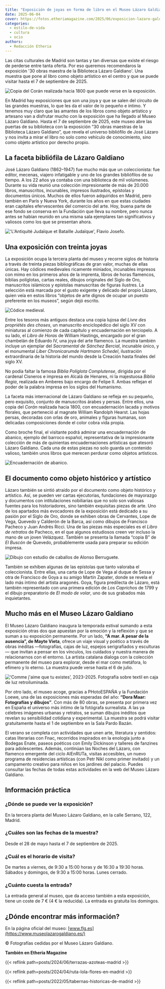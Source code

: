 ```yaml
---
title: "Exposición de joyas en forma de libro en el Museo Lázaro Galdiano"
date: 2025-06-04
cover: https://fotos.etheriamagazine.com/2025/06/exposicion-lazaro-galdiano-miniatura.jpg
categories: 
  - estilo-de-vida
  - cultura
  - ocio
authors: 
  - Redacción Etheria
---
```


Las citas culturales de Madrid son tantas y tan diversas que existe el riesgo de 
perderse entre tanta oferta. Por eso queremos recomendaros la exposición '30 obras 
maestra de la Biblioteca Lázaro Galdiano'. Una muestra que pone al libro como objeto 
artístico en el centro y que se puede visitar hasta el 7 de septiembre de 2025. 

![Copia del Corán realizada hacia 1800 que puede verse en la exposición.](https://fotos.etheriamagazine.com/2025/06/exposicion-lazaro-galdiano-coran.jpg "Corán. Cachemira. Hacia 1770 - 1800. Manuscrito. Inv. 15653")

En Madrid hay exposiciones que son una joya y que se salen del circuito de las grandes 
muestras, lo que les da el valor de lo pequeño e íntimo. Y tenemos muy claro que las 
amantes de los libros como objeto artístico y artesano van a disfrutar mucho con la 
exposición que ha llegado al Museo Lázaro Galdiano. Hasta el 7 de septiembre de 2025, 
este museo abre las puertas de su biblioteca con la exposición “30 obras maestras de la 
Biblioteca Lázaro Galdiano”, que revela el universo bibliófilo de José Lázaro y nos 
invita a mirar el libro no solo como vehículo de conocimiento, sino como objeto 
artístico por derecho propio. 

## La faceta bibliófila de Lázaro Galdiano

José Lázaro Galdiano (1862–1947) fue mucho más que un coleccionista: fue editor, 
mecenas, viajero infatigable y uno de los grandes bibliófilos de su tiempo. A los 22 
años ya contaba con una biblioteca de mil volúmenes. Durante su vida reunió una 
colección impresionante de más de 20.000 libros, manuscritos, incunables, impresos 
ilustrados, epístolas y documentos únicos. Muchos de ellos fueron adquiridos en Madrid, 
pero también en París y Nueva York, durante los años en que estas ciudades eran 
capitales efervescentes del comercio del arte. Hoy, buena parte de ese fondo se conserva 
en la Fundación que lleva su nombre, pero nunca antes se habían reunido en una misma 
sala ejemplares tan significativos y valiosos como los que se presentan ahora. 

!['L'Antiquité Judaïque et Bataille Judaïque', Flavio Josefo.](https://fotos.etheriamagazine.com/2025/06/exposicion-lazaro-galdiano-miniatura.jpg "'L'Antiquité Judaïque et Bataille Judaïque', Flavio Josefo. Rouen. Entre 1460 y 1470. Manuscrito. Inv. 15322.")

## Una exposición con treinta joyas

La exposición ocupa la tercera planta del museo y recorre siglos de historia a través de 
treinta piezas bibliográficas de gran valor, muchas de ellas únicas. Hay códices 
medievales ricamente miniados, incunables impresos con mimo en los primeros años de la 
imprenta, libros de horas flamencos, biblias políglotas, cartas reales, dibujos 
originales del Siglo de Oro, manuscritos islámicos y epístolas manuscritas de figuras 
ilustres. La selección está marcada por el gusto exigente y delicado del propio Lázaro, 
quien veía en estos libros “objetos de arte dignos de ocupar un puesto preferente en los 
museos”, según dejó escrito. 

![Códice medieval.](https://fotos.etheriamagazine.com/2025/06/exposicion-lazaro-galdiano-codice.jpg "Códice medieval.")

Entre los tesoros más antiguos destaca una copia lujosa del _Livre des propriétés des 
choses_, un manuscrito enciclopédico del siglo XV con miniaturas al comienzo de cada 
capítulo y encuadernación en terciopelo. A su lado, el _Libro de Horas_ de William 
Hastings, encargado por el gran chambelán de Eduardo IV, una joya del arte flamenco. La 
muestra también incluye un ejemplar del _Sacramental de Sánchez Bercial_, incunable 
único, y el monumental _Liber Chronicarumde Hartmann Schedel_, ilustración 
extraordinaria de la historia del mundo desde la Creación hasta finales del siglo XV. 

No podía faltar la famosa _Biblia Políglota Complutense_, dirigida por el cardenal 
Cisneros e impresa en Alcalá de Henares, ni la majestuosa _Biblia Regia_, realizada en 
Amberes bajo encargo de Felipe II. Ambas reflejan el poder de la palabra impresa en los 
siglos del Humanismo. 

La faceta más internacional de Lázaro Galdiano se refleja en su pequeño, pero exquisito, 
conjunto de manuscritos árabes y persas. Entre ellos, una copia del _Corán_ realizada 
hacia 1800, con encuadernación lacada y motivos florales, que perteneció al magnate 
William Randolph Hearst. Las hojas persas, decoradas con orlas de oro, animales y 
figuras humanas, son delicadas composiciones donde el color cobra vida propia. 

Como broche final, el visitante podrá admirar una encuadernación de abanico, ejemplo del 
barroco español, representativa de la impresionante colección de más de quinientas 
encuadernaciones artísticas que atesoró Lázaro Galdiano. Cada una de estas piezas no 
solo guarda un contenido valioso, también unos libros que merecen perdurar como objetos 
artísticos. 

![Encuadernación de abanico.](https://fotos.etheriamagazine.com/2025/06/museo-lazaro-galdiano-abanicos.jpg "Encuadernación de abanico.")

## El documento como objeto histórico y artístico

Lázaro también se sintió atraído por el documento como objeto histórico y artístico. 
Así, se pueden ver cartas ejecutorias, fundaciones de mayorazgo y documentos con 
intitulaciones nobiliarias que no solo son valiosas fuentes para los historiadores, sino 
también exquisitas piezas de arte. Uno de los apartados más evocadores de la exposición 
está dedicado a su pasión por el Siglo de Oro, donde se exhiben obras de Cervantes, Lope 
de Vega, Quevedo y Calderón de la Barca, así como dibujos de Francisco Pacheco y Juan 
Andrés Ricci. Una de las piezas más especiales es el _Libro de retratos_ de Pacheco, en 
el que algunos estudiosos creen ver incluso la mano de un joven Velázquez. También se 
presenta la llamada “copia B” de _El Buscón_ de Quevedo, probablemente usada para 
preparar su edición impresa. 

![Dibujo con estudio de caballos de Alonso Berruguete.](https://fotos.etheriamagazine.com/2025/06/exposicion-lazaro-galdiano-dibujo.jpg "Dibujo con estudio de caballos de Alonso Berruguete.")

También se exhiben algunas de las epístolas que tanto valoraba el coleccionista. Entre 
ellas, una carta de Lope de Vega al duque de Sessa y otra de Francisco de Goya a su 
amigo Martín Zapater, donde se revela el lado más íntimo del artista aragonés. Goya, 
figura predilecta de Lázaro, está también representado con una primera edición de _Los 
Caprichos_ de 1799 y el dibujo preparatorio de _El modo de volar_, uno de sus grabados 
más inquietantes. 

## Mucho más en el Museo Lázaro Galdiano

El Museo Lázaro Galdiano inaugura la temporada estival sumando a esta exposición otras 
dos que apuestan por la emoción y la reflexión y que se suman a su exposición 
permanente. Por un lado, **“A mar. A pesar de la ausencia”, de Mayte Vieta**, ofrece un 
viaje visual y poético a través de obras inéditas —fotografías, cajas de luz, espejos 
serigrafiados y esculturas— que invitan a pensar en los vínculos, los cuidados y nuestra 
manera de relacionarnos con el entorno. La artista catalana dialoga con la colección 
permanente del museo para explorar, desde el mar como metáfora, lo efímero y lo eterno. 
La muestra puede verse hasta el 6 de julio. 

![‘Comme j'aime que tu existes’, 2023-2025. Fotografía sobre textil en caja de luz retroiluminada.](https://fotos.etheriamagazine.com/2025/06/lazaro-galdiano-Mayte-Vieta.jpg "‘Comme j'aime que tu existes’, 2023-2025. Fotografía sobre textil en caja de luz retroiluminada. © Mayte Vieta, VEGAP, Madrid, 2025")

Por otro lado, el museo acoge, gracias a PHotoESPAÑA y la Fundación Loewe, una de las 
exposiciones más esperadas del año: **“Dora Maar: Fotografías y dibujos”**. Con más de 
80 obras, se presenta por primera vez en España el universo más íntimo de la fotógrafa 
surrealista. A las ya célebres imágenes urbanas y retratos, se suman dibujos inéditos 
que revelan su sensibilidad cotidiana y experimental. La muestra se podrá visitar 
gratuitamente hasta el 1 de septiembre en la Sala Pardo Bazán. 

El verano se completa con actividades que unen arte, literatura y sentidos: catas 
literarias con Fnac, recorridos inspirados en la enología junto a Bodegas Enate, paseos 
poéticos con Emily Dickinson y talleres de fanzines para adolescentes. Además, continúan 
las Noches del Lázaro, con flamenco emergente del ciclo AIEnRUTa, visitas accesibles, un 
nuevo programa de residencias artísticas (con Petr Nikl como primer invitado) y un 
campamento creativo para niños en los jardines del palacio. Puedes consultar las fechas 
de todas estas actividades en la web del Museo Lázaro Galdiano. 

## Información práctica

### ¿Dónde se puede ver la exposición? 

En la tercera planta del Museo Lázaro Galdiano, en la calle Serrano, 122, Madrid. 

### ¿Cuáles son las fechas de la muestra? 

Desde el 28 de mayo hasta el 7 de septiembre de 2025. 

### ¿Cuál es el horario de visita? 

De martes a viernes, de 9:30 a 15:00 horas y de 16:30 a 19:30 horas. Sábados y domingos, 
de 9:30 a 15:00 horas. Lunes cerrado. 

### ¿Cuánto cuesta la entrada?

La entrada general al museo, que da acceso también a esta exposición, tiene un coste de 
7 € (4 € la reducida). La entrada es gratuita los domingos. 

## ¿Dónde encontrar más información? 

En la página oficial del museo: [www.flg.es](https://www.museolazarogaldiano.es/) 

© Fotografías cedidas por el Museo Lázaro Galdiano. 

**También en Etheria Magazine** 

{{< reflink path=posts/2024/06/terrazas-azoteas-madrid >}} 

{{< reflink path=posts/2024/04/ruta-lola-flores-en-madrid >}} 

{{< reflink path=posts/2022/05/tabernas-historicas-de-madrid >}}

